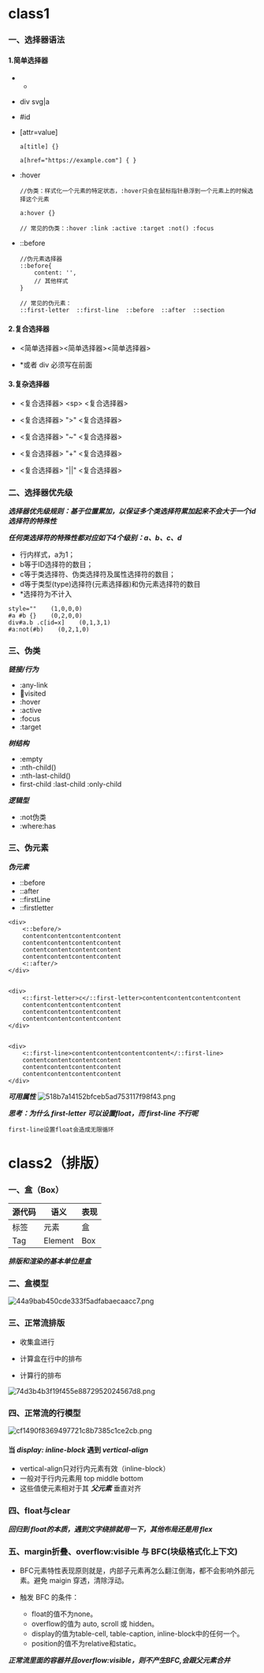 # class1

### 一、选择器语法

#### 1.简单选择器

* *

* div svg|a

* \#id

* [attr=value]

	```
	a[title] {}

	a[href="https://example.com"] { }
	```

* :hover

	```
	//伪类：样式化一个元素的特定状态，:hover只会在鼠标指针悬浮到一个元素上的时候选择这个元素

	a:hover {}
	
	// 常见的伪类：:hover :link :active :target :not() :focus
	```

* ::before

	```
	//伪元素选择器
	::before{
		content: '',
		// 其他样式
	}

	// 常见的伪元素： 
	::first-letter  ::first-line  ::before  ::after  ::section  
	
	```

#### 2.复合选择器

* <简单选择器><简单选择器><简单选择器>

* *或者 div 必须写在前面

#### 3.复杂选择器

* <复合选择器> \<sp> <复合选择器>

* <复合选择器> ">" <复合选择器>

* <复合选择器> "~" <复合选择器>

* <复合选择器> "+" <复合选择器>

* <复合选择器> "||" <复合选择器>

### 二、选择器优先级

***选择器优先级规则：基于位置累加，以保证多个类选择符累加起来不会大于一个id选择符的特殊性***

***任何类选择符的特殊性都对应如下4个级别：a、b、c、d***

* 行内样式，a为1；
* b等于ID选择符的数目；
* c等于类选择符、伪类选择符及属性选择符的数目；
* d等于类型(type)选择符(元素选择器)和伪元素选择符的数目
* *选择符为不计入

```
style=""    (1,0,0,0)
#a #b {}    (0,2,0,0)
div#a.b .c[id=x]    (0,1,3,1)
#a:not(#b)    (0,2,1,0)
``` 


### 三、伪类

***链接/行为***

* :any-link
* :link:visited
* :hover
* :active
* :focus
* :target

***树结构***

* :empty
* :nth-child()
* :nth-last-child()
* first-child :last-child :only-child

***逻辑型***

* :not伪类
* :where:has



### 三、伪元素

***伪元素***

* ::before
* ::after
* ::firstLine
* ::firstletter

```
<div>
	<::before/>
	contentcontentcontentcontent
	contentcontentcontentcontent
	contentcontentcontentcontent
	contentcontentcontentcontent
	<::after/>
</div>


<div>
	<::first-letter>c</::first-letter>contentcontentcontentcontent
	contentcontentcontentcontent
	contentcontentcontentcontent
	contentcontentcontentcontent
</div>


<div>
	<::first-line>contentcontentcontentcontent</::first-line>
	contentcontentcontentcontent
	contentcontentcontentcontent
	contentcontentcontentcontent
</div>
```

***可用属性***
![518b7a14152bfceb5ad753117f98f43.png](https://upload-images.jianshu.io/upload_images/19689657-b7443c8828aa8e85.png?imageMogr2/auto-orient/strip%7CimageView2/2/w/1240)


***思考：为什么 first-letter 可以设置float，而 first-line 不行呢***

```
first-line设置float会造成无限循环
```



# class2（排版）

### 一、盒（Box）

|  源代码   | 语义  | 表现 |
|  ----  | ----  | ---- |
| 标签  | 元素 | 盒 |
| Tag | Element | Box |

***排版和渲染的基本单位是盒***


### 二、盒模型

![44a9bab450cde333f5adfabaecaacc7.png](https://upload-images.jianshu.io/upload_images/19689657-ee4072e1d0cf94a6.png?imageMogr2/auto-orient/strip%7CimageView2/2/w/1240)


### 三、正常流排版

* 收集盒进行

* 计算盒在行中的排布

* 计算行的排布

![74d3b4b3f19f455e8872952024567d8.png](https://upload-images.jianshu.io/upload_images/19689657-43397779a8be4e2f.png?imageMogr2/auto-orient/strip%7CimageView2/2/w/1240)

### 四、正常流的行模型

![cf1490f8369497721c8b7385c1ce2cb.png](https://upload-images.jianshu.io/upload_images/19689657-275a35893d5cdfa0.png?imageMogr2/auto-orient/strip%7CimageView2/2/w/1240)


#### 当 ***display: inline-block*** 遇到 ***vertical-align***

* vertical-align只对行内元素有效（inline-block）
* 一般对于行内元素用 top middle bottom 
* 这些值使元素相对于其 ***父元素*** 垂直对齐


### 四、float与clear

***回归到 float的本质，遇到文字绕排就用一下，其他布局还是用 flex***


### 五、margin折叠、overflow:visible 与 BFC(块级格式化上下文)

* BFC元素特性表现原则就是，内部子元素再怎么翻江倒海，都不会影响外部元素。避免 maigin 穿透，清除浮动。

* 触发 BFC 的条件：
	* float的值不为none。
	* overflow的值为 auto, scroll 或 hidden。
	* display的值为table-cell, table-caption, inline-block中的任何一个。
	* position的值不为relative和static。

***正常流里面的容器并且overflow:visible，则不产生BFC,会跟父元素合并***





































 